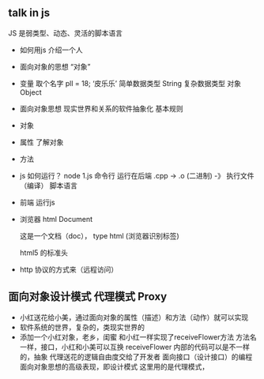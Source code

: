 ## talk in js
  JS 是弱类型、动态、灵活的脚本语言 
- 如何用js 介绍一个人
 - 面向对象的思想
 “对象”
- 变量
  取个名字 pll = 18; ‘皮乐乐’ 简单数据类型 String
  复杂数据类型 对象 Object
- 面向对象思想
 现实世界和关系的软件抽象化
 基本规则
- 对象
 - 属性 了解对象
 - 方法

- js 如何运行？
  node 1.js 命令行 运行在后端
   .cpp -> .o (二进制) -》 执行文件 （编译）
 脚本语言 

 - 前端 运行js
  - 浏览器 
    html Document 
    <!DOCTYPE html> 这是一个文档（doc）， type html (浏览器识别标签)
    html5 的标准头
  - http 协议的方式来（远程访问） 


  ## 面向对象设计模式 代理模式 Proxy
  - 小红送花给小美，通过面向对象的属性（描述）和方法（动作）就可以实现
  - 软件系统的世界，复杂的，类现实世界的
  - 添加一个小红对象，老乡，闺蜜
    和小红一样实现了receiveFlower方法
    方法名一样，接口，小红和小美可以互换 
    receiveFlower 内部的代码可以是不一样的，抽象
    代理送花的逻辑自由度交给了开发者
    面向接口（设计接口）的编程 面向对象思想的高级表现，即设计模式
    这里用的是代理模式，
